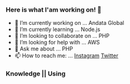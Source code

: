 ### Here is what I'am working on! 👋


- 🔭 I’m currently working on ... Andata Global
- 🌱 I’m currently learning ... Node.js
- 👯 I’m looking to collaborate on ... PHP
- 🤔 I’m looking for help with ... AWS
- 💬 Ask me about ... PHP
- 📫 How to reach me: ... [Instagram](https://www.instagram.com/ozkan.mese/) [Twitter](https://twitter.com/MeseOzkan)

### Knowledge || Using

